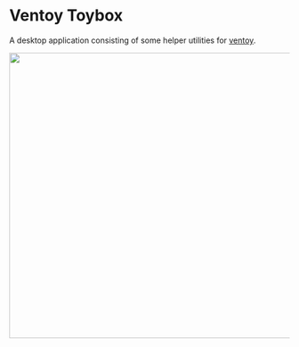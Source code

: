 # Ventoy Toybox

A desktop application consisting of some helper utilities for [ventoy](https://github.com/ventoy/Ventoy).

<img src="https://user-images.githubusercontent.com/57829219/195810407-7c3474c4-56c8-42b7-b9d2-b6f06571a6c0.png" width="512">
